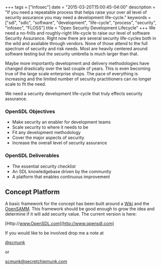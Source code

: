 +++
tags = ["Infosec"]
date = "2015-03-20T15:00:45-04:00"
description = "If you need a repeatable process that helps raise your over all level of security assurance you may need a development life-cycle."
keywords = ["sdl", "sdlc", "software", "development", "life-cycle", "process", "security", "infosec", "FLOSS"]
title = "Open Security Development Lifecycle"
+++
We need a no-frills and roughly-right life-cycle to raise our level of software Security Assurance. Right now there are several security life-cycles both in the wild and  available through vendors. None of those attend to the full spectrum of security and risk needs. Most are heavily centered around software testing but the security umbrella is much larger than that.

Maybe more importantly development and delivery methodologies have changed drastically over the last couple of years. This is even becoming true of the large scale enterprise shops. The pace of everything is increasing and the limited number of security practitioners can no longer scale to fit the need.

We need a security development life-cycle that truly effects security assurance.

### OpenSDL Objectives ###

* Make security an enabler for development teams
* Scale security to where it needs to be
* Fit any development methodology
* Cover the major aspects of security
* Increase the overall level of security assurance

### OpenSDL Deliverables ###

* The essential security checklist
* An SDL knowledgebase driven by the community
* A platform that enables continuous improvement


## Concept Platform ##

A basic framework for the concept has been built around a [Wiki](http://www.pmwiki.com) and the [OpenSAMM](http://www.opensamm.org). This framework should be good enough to grow the idea and determine if it will add security value. The current version is here:

[Http://www.OpenSDL.com](http://www.opensdl.com)

If you would like to be involved drop me a note at

[@scmunk](https://www.twitter.com/scmunk)

or

<scmunk@secretchipmunk.com>
